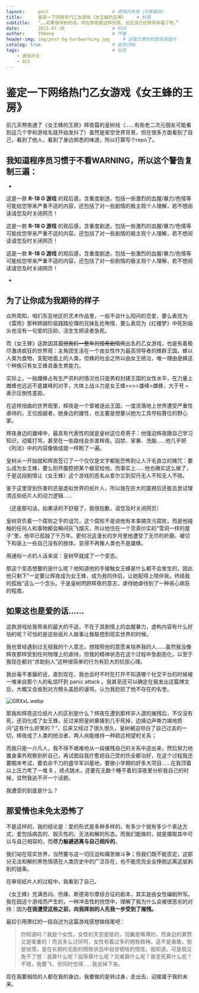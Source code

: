 ```yaml
---
layout:     post   				        # 使用的布局（不需要改）
title:      鉴定一下网络热门乙女游戏《女王蜂的王房》	# 标题 
subtitle:   “……如果做得到的话，现在即使是这样的我，也应该已经获得幸福了吧。”			   	# 副标题
date:       2021-07-30 				    # 时间
author:     YXWang 					    # 作者
header-img: img/post-bg-hardworking.jpg 	# 这篇文章的标题背景图片
catalog: true 						    # 是否归档
tags:								    # 标签
    - 游戏评论
    - ACG
---
```


# 鉴定一下网络热门乙女游戏《女王蜂的王房》

前几天熬夜通了《女王蜂的王房》辉夜篇的皇树线（……有些老二次元朋友可能看到这几个字和游戏名就开始发抖了）虽然是架空世界背景，但在很多方面看到了自己，看到了他人，看到了身边熟悉的味道，所以打算写个repo了。



## 我知道程序员习惯于不看WARNING，所以这个警告复制三遍：



*



这是一款 **R-18 G 游戏** 的观后感，含重度剧透，包括一些激烈的血腥/暴力/色情等可能给您带来严重不适的内容，还包括了对一些剧情的极主观个人理解，若不想阅读请您及时关闭网页！

这是一款 **R-18 G 游戏** 的观后感，含重度剧透，包括一些激烈的血腥/暴力/色情等可能给您带来严重不适的内容，还包括了对一些剧情的极主观个人理解，若不想阅读请您及时关闭网页！

这是一款 **R-18 G 游戏** 的观后感，含重度剧透，包括一些激烈的血腥/暴力/色情等可能给您带来严重不适的内容，还包括了对一些剧情的极主观个人理解，若不想阅读请您及时关闭网页！



*



## 为了让你成为我期待的样子

众所周知，咱们东亚地区的艺术作品里，一般不谈什么阳间的恋爱，要么表现为《雷雨》那种跨越阶级践踏伦理的兄妹乱伦殉情，要么表现为《红楼梦》中死到临头也没有一句爱的压抑，活生生把读者急死。

而《女王蜂》这款因其~~震撼我妈一整年的猎奇剧情而~~出名的乙女游戏，也是有着极尽激进疯狂的世界观：主角团生活在一个由女性作为最高领导者的蜂群王国，蜂以人类为食物，支配地面上的人类，但蜂的社会之所以由女王统治，唯一理由是蜂这个种族只有女王蜂具备生育能力。

实际上，一般雌蜂占有生产资料的情况也只是男权封建王国的女性水平，在力量上雌蜂也远远不是雄峰的对手，大体上战斗力是女王蜂>>>>雄峰>雌蜂，大于号 `>` 表示压倒性差距。

在这样扭曲的世界观里，辉夜是一个曾被逐出王国，一度流落地上世界遭受严重性虐待的，王位觊觎者，她身边的雄性，也主要是想要以她为工具夺权篡位的野心家。

辉夜身边的雄峰中，最具有代表性的就是皇树这位奇男子：他强迫辉夜跟自己学习知识，动辄打骂，甚至在一些路线会杀害辉夜。囚禁、家暴、洗脑……他几乎把《刑法》中的内容像做成就一样刷了一遍。

皇树从一开始就和辉夜签订了一个仅仅是文字都能恐怖到让人汗毛直立的赌咒：要么成为女王蜂，要么剖开腹腔把某个器官给他。而事实上……他也确实这么做了，于是这段剧情让《女王蜂》这个游戏的恶名从爱尔兰到契丹无人不知无人不晓。

鉴于这里受到伤害的还是虚拟世界的纸片人，所以我在巨大的震撼后还能去尝试理清这些纸片人的动力逻辑……



（还是那句话，如果读的不舒服了，我很抱歉，请您及时关闭网页）



皇树背负着一个腐败之手的诅咒，这个腐败不是说他有本事搞贪污腐败，而是他碰触的任何人和事物都会瞬间灰飞烟灭，所以他住在一个货真价实的“雪洞一样的屋子”里，他早已孤独了千万年。更何况这漫长的岁月里他遭受了无尽的折磨，被切下和装上一些自己没有的肢体，变得不再像人类也不是雄蜂。

用通俗一点的人话来说：皇树早就成了一个变态。

那这个变态想要的是什么呢？他知道他的手接触女王蜂是什么都不会发生的，因此他只剩下“一定要让辉夜成为女王蜂，成为我的伴侣，让她配得上陪伴我，终结我的孤独”这么一个念头。于是皇树罔顾辉夜的意志，虐待她虐待到了一种丧心病狂的程度。



## 如果这也是爱的话……

这款游戏给我带来的最大的不适，不在于其剧情上的血腥暴力，虚构内容有什么好怕的呢？可怕的是这些纸片人故事让我联想到现实世界的时候。

我也曾经遇到过无视我的个人意志，想按照他的意愿来培养我的人……虽然我没像辉夜那样受到任何物理上的虐待，但我的精神状态在这个过程中急剧恶化，以至于我现在都对“求助别人”这种很简单的行为有巨大的抗拒心理。

我丝毫不害臊的说，直到现在，我也会时不时在打开不知道哪个社交平台的时候被一堆来自那个人的私信吓到 panic attack 。我甚至还可以确定在我发出这篇博文后，大概又会收到对方劈头盖脸的谩骂，认为我贬损了他不存在的名誉。



![GRXxL.webp](https://ss.im5i.com/2021/07/30/GRXxL.webp)



那我和辉夜这位纸片人的区别是什么？辉夜在遭到那样非人道的摧残后，不仅没有死，还羽化成了女王蜂，反过来把皇树暴揍到几乎死掉，边揍边声嘶力竭地质问“这有什么好笑的？”，后来又经过了很久很久，皇树被迫坦白了自己过去的一切，辉夜成了人类的统治者，两人尚能维持一种疏远相望的关系；

而我只是一介凡人，我不得不艰难地从一段摧残自己的关系中逃出来，然后努力地置身事外观察剖析自己，再试图自我疗愈把自己受的伤全都治好，在这个过程我还要期末考试，要去杀千刀的盛华军训基地，要做小学期的好多大项目……在我顶着以上压力考了一堆 B ，绩点跳水，还要在无数个睡不着的深夜里分析我自己的时候，显然我逃不开一个话题。

我遭受的到底是什么？



## 那爱情也未免太恐怖了

不是这样的，我的结论是：爱的形式是多种多样的，有多少个就有多少个表达方式，爱包括病态的、毁灭性的、无法和解的形态。而我们能做的，就是摄取其中可以与自己相容的，而**尽力躲避逃离与自己相斥的**。

我们站在现实世界，当然要与这一切压迫和痛苦做斗争；但我们既不能否定，这部分无法和解的黑色情感在人类历史中的广泛存在，也不能完完全全挣脱远离这层剥削的链条。

在审视纸片人的过程中，我看到了自己。

《女王蜂》充满苦闷、伤痛、斯德哥尔摩综合征的剧本，其实是由女性编剧所写。我在因这个游戏而产生的，一种冲击性的恍惚中，理解了我为什么会被很恶劣的对待：因为**在我遭受这些之前，向我挥剑的人先我一步受到了摧残。**

最后引用萧红的一段自述为这篇游戏感想做结尾吧：

> 你知道吗？我是个女性。女性的天空是低的，羽翼是稀薄的，而身边的累赘又是笨重的！而且多么讨厌呵，女性有着过多的牺牲精神。这不是勇敢，倒是怯懦，是在长期的无助的牺牲状态中自甘牺牲的惰性。我知道，可是我又免不了想：我算什么呢？屈辱算什么呢？灾难算什么呢？甚至死算什么呢？不错，我要飞，但同时觉得……我会掉下来。

现在我要相信的人都在我的身边，我要做的是转过身，走出去，迎接属于我的未来。





